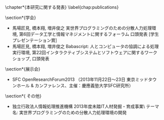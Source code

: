 \chapter*{本研究に関する発表}
\label{chap:publications}

\section*{学会}

- 馬場匠見, 橋本翔, 増井俊之 実世界プログラミングのための分散人力処理環境,
  第6回データ工学と情報マネジメントに関するフォーラム 口頭発表
  [学生プレゼンテーション賞]
- 馬場匠見, 橋本翔, 増井俊之 Babascript: 人とコンピュータの協調による処理実行環境,
  第22回インタラクティブシステムとソフトウェアに関するワークショップ, 口頭発表


\section*{展示会}

- SFC OpenResearchForum2013 （2013年11月22日〜23日 東京ミッドタウンホール \& カンファレンス、主催：慶應義塾大学SFC研究所）


\section*{ その他}

- 独立行政法人情報処理推進機構 2013年度未踏IT人材発掘・育成事業\\
        テーマ名: 実世界プログラミングのための分散人力処理環境の開発
